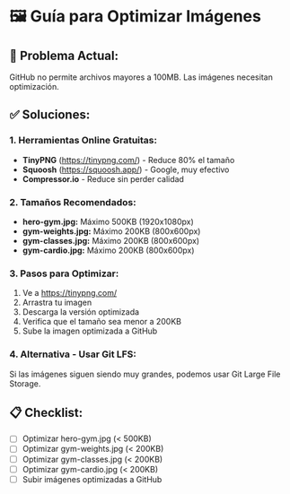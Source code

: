 # 🖼️ Guía para Optimizar Imágenes

## 🚨 Problema Actual:
GitHub no permite archivos mayores a 100MB. Las imágenes necesitan optimización.

## ✅ Soluciones:

### **1. Herramientas Online Gratuitas:**
- **TinyPNG** (https://tinypng.com/) - Reduce 80% el tamaño
- **Squoosh** (https://squoosh.app/) - Google, muy efectivo
- **Compressor.io** - Reduce sin perder calidad

### **2. Tamaños Recomendados:**
- **hero-gym.jpg:** Máximo 500KB (1920x1080px)
- **gym-weights.jpg:** Máximo 200KB (800x600px)
- **gym-classes.jpg:** Máximo 200KB (800x600px)
- **gym-cardio.jpg:** Máximo 200KB (800x600px)

### **3. Pasos para Optimizar:**
1. Ve a https://tinypng.com/
2. Arrastra tu imagen
3. Descarga la versión optimizada
4. Verifica que el tamaño sea menor a 200KB
5. Sube la imagen optimizada a GitHub

### **4. Alternativa - Usar Git LFS:**
Si las imágenes siguen siendo muy grandes, podemos usar Git Large File Storage.

## 📋 Checklist:
- [ ] Optimizar hero-gym.jpg (< 500KB)
- [ ] Optimizar gym-weights.jpg (< 200KB)
- [ ] Optimizar gym-classes.jpg (< 200KB)
- [ ] Optimizar gym-cardio.jpg (< 200KB)
- [ ] Subir imágenes optimizadas a GitHub
